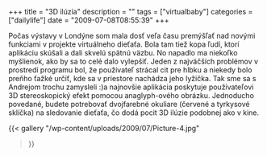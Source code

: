 +++
title = "3D ilúzia"
description = ""
tags = ["virtualbaby"]
categories = ["dailylife"]
date = "2009-07-08T08:55:39"
+++

Počas výstavy v Londýne som mala dosť veľa času premýšľať nad novými funkciami v projekte
virtuálneho dieťaťa. Bola tam tiež kopa ľudí, ktorí aplikáciu skúšali a dali skvelú spätnú väzbu. No napadlo ma niekoľko myšlienok, ako by sa to celé dalo vylepšiť. Jeden z najväčších problémov v
prostredí programu bol, že používateľ strácal cit pre hlbku a niekedy bolo preňho ťažké určiť, kde
sa v priestore nachádza jeho lyžička. Tak sme sa s Andrejom trochu zamysleli :)a najnovšie
aplikácia poskytuje používateľovi 3D stereoskopický efekt pomocou anaglyph-ového obrázku.
Jednoducho povedané, budete potrebovať dvojfarebné okuliare (červené a tyrkysové sklíčka) na
sledovanie dieťaťa, čo dodá pocit 3D ilúzie podobnej ako v kine.

{{< gallery
    "/wp-content/uploads/2009/07/Picture-4.jpg"
>}}
